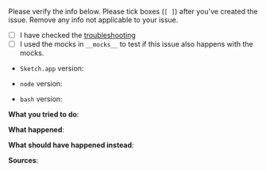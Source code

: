 <!--
Thanks for your interest in the project. We appreciate every form of contribution to the Hubble project!

Please fill out this template with all the relevant information so we can understand what's going on and fix the issue.

Be sure to check the documentation/wiki first, your issue might be solved by following the criteria described there.
-->

Please verify the info below. Please tick boxes (`[ ]`) after you've created the issue. Remove any info not applicable to your issue.

- [ ] I have checked the [troubleshooting](https://github.com/inthepocket/hubble-scripts/wiki/troubleshooting)
- [ ] I used the mocks in `__mocks__` to test if this issue also happens with the mocks.
<!-- Please note that using hubble-scripts requires Sketch v41 or higher -->
- `Sketch.app` version:
<!-- node -v, only node@8 or higher supported -->
- `node` version:
<!-- bash --version, only bash@4 or higher supported -->
- `bash` version:

__What you tried to do__:

<!-- Please provide the full error message/screenshots/anything -->
__What happened__:

__What should have happened instead__:

<!-- An example sketchfile, image assets or code snippets so we can help reproduce locally -->
__Sources__:
